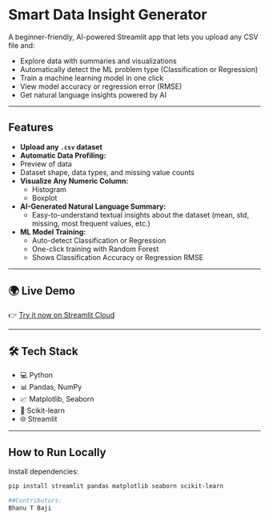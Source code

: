 #  Smart Data Insight Generator

A beginner-friendly, AI-powered Streamlit app that lets you upload any CSV file and:

-  Explore data with summaries and visualizations  
-  Automatically detect the ML problem type (Classification or Regression)  
-  Train a machine learning model in one click  
-  View model accuracy or regression error (RMSE)  
-  Get natural language insights powered by AI  

---

##  Features

-  **Upload any `.csv` dataset**
-  **Automatic Data Profiling:**
  - Preview of data
  - Dataset shape, data types, and missing value counts
- **Visualize Any Numeric Column:**
  - Histogram
  - Boxplot
- **AI-Generated Natural Language Summary:**
  - Easy-to-understand textual insights about the dataset (mean, std, missing, most frequent values, etc.)
- **ML Model Training:**
  - Auto-detect Classification or Regression
  - One-click training with Random Forest
  - Shows Classification Accuracy or Regression RMSE  

---

## 🌍 Live Demo

👉 [Try it now on Streamlit Cloud](https://data-insight-generator-hkbxucdmdcrcvz2utw3xvy.streamlit.app/)

---

## 🛠 Tech Stack

- 💻 Python
- 📊 Pandas, NumPy
- 📈 Matplotlib, Seaborn
- 🤖 Scikit-learn
- 🌐 Streamlit

---

##  How to Run Locally

Install dependencies:

```bash
pip install streamlit pandas matplotlib seaborn scikit-learn

##Contributors:
Bhanu T Baji
